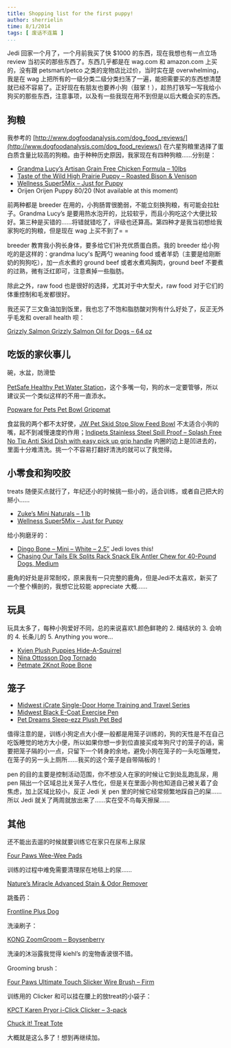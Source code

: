 ```yaml
---
title: Shopping list for the first puppy!
author: sherrielin
time: 8/1/2014
tags: [ 废话不连篇 ]
...
```


Jedi 回家一个月了，一个月前我买了快 $1000 的东西，现在我想也有一点立场 review 当初买的那些东西了。东西几乎都是在 wag.com 和 amazon.com 上买的，没有跟 petsmart/petco 之类的宠物店比过价，当时实在是 overwhelming，我是在 wag 上把所有的一级分类二级分类扫荡了一遍，能把需要买的东西想清楚就已经不容易了。正好现在有朋友也要养小狗（鼓掌！），趁热打铁写一写我给小狗买的那些东西，注意事项，以及有一些我现在用不到但是以后大概会买的东西。

<!-- $more -->

<!-- $TOC -->

## 狗粮

我参考的 [http://www.dogfoodanalysis.com/dog_food_reviews/](http://www.dogfoodanalysis.com/dog_food_reviews/) 在六星狗粮里选择了蛋白质含量比较高的狗粮。由于种种历史原因，我家现在有四种狗粮……分别是：

- [Grandma Lucy’s Artisan Grain Free Chicken Formula – 10lbs](http://www.wag.com/dog/p/grandma-lucys-artisan-grain-free-chicken-formula-10-lb-284302)
- [Taste of the Wild High Prairie Puppy – Roasted Bison &amp; Venison](http://www.wag.com/dog/p/taste-of-the-wild-high-prairie-puppy-roasted-bison-venison-221560)
- [Wellness Super5Mix – Just for Puppy](http://www.wag.com/dog/p/wellness-super5mix-just-for-puppy-116892)
- Orijen Orijen Puppy 80/20 (Not available at this moment)

前两种都是 breeder 在用的，小狗肠胃很脆弱，不能立刻换狗粮，有可能会拉肚子。Grandma Lucy’s 是要用热水泡开的，比较软乎，而且小狗吃这个大便比较好。第三种是买错的……将错就错吃了，评级也还算高。第四种才是我当初想给我家狗吃的狗粮，但是现在 wag 上买不到了= =

breeder 教育我小狗长身体，要多给它们补充优质蛋白质。我的 breeder 给小狗吃的是这样的：grandma lucy's 配两勺 weaning food 或者羊奶（主要是给刚断奶的狗狗吃），加一点水煮的 ground beef 或者水煮鸡胸肉，ground beef 不要煮的过熟，微有泛红即可，注意煮掉一些脂肪。

除此之外，raw food 也是很好的选择，尤其对于中大型犬，raw food 对于它们的体重控制和毛发都很好。

我还买了三文鱼油加到饭里，我也忘了不饱和脂肪酸对狗有什么好处了，反正无外乎毛发和 overall health 呗：

[Grizzly Salmon Grizzly Salmon Oil for Dogs – 64 oz](http://www.wag.com/dog/p/grizzly-salmon-grizzly-salmon-oil-for-dogs-64-oz-122474)

## 吃饭的家伙事儿

碗，水盆，防滑垫

[PetSafe Healthy Pet Water Station](http://www.wag.com/cat/p/petsafe-healthy-pet-water-station-107869)，这个多嘴一句，狗的水一定要管够，所以建议买一个类似这样的不用一直添水。

[Popware for Pets Pet Bowl Grippmat](http://www.wag.com/cat/p/petsafe-healthy-pet-water-station-107869)

食盆我的两个都不太好使，[JW Pet Skid Stop Slow Feed Bowl](http://www.wag.com/dog/p/jw-pet-skid-stop-slow-feed-bowl-106232) 不太适合小狗的嘴，起不到减慢速度的作用；[Indipets Stainless Steel Spill Proof – Splash Free No Tip Anti Skid Dish with easy pick up grip handle](http://www.amazon.com/gp/product/B0033PR7F0/ref=oh_details_o01_s00_i00?ie=UTF8&amp;psc=1)  内圈的边上是凹进去的，里面十分难清洗。挑一个不容易打翻好清洗的就可以了我觉得。

## 小零食和狗咬胶

treats 随便买点就行了，年纪还小的时候挑一些小的，适合训练，或者自己把大的掰小……

- [Zuke’s Mini Naturals – 1 lb](http://www.wag.com/dog/p/zukes-mini-naturals-1-lb-117639)
- [Wellness Super5Mix – Just for Puppy](http://www.wag.com/dog/p/wellness-super5mix-just-for-puppy-800998)

给小狗磨牙的：

- [Dingo Bone – Mini – White – 2.5″](http://www.wag.com/dog/p/dingo-bone-mini-white-25-115521) Jedi loves this!
- [Chasing Our Tails Elk Splits Rack Snack Elk Antler Chew for 40-Pound Dogs, Medium](http://www.amazon.com/gp/product/B008RWB8MW/ref=oh_details_o00_s00_i00?ie=UTF8&amp;psc=1)

鹿角的好处是非常耐咬，原来我有一只完整的鹿角，但是Jedi不太喜欢，新买了一个整个横剖的，我想它比较能 appreciate 大概……

## 玩具

玩具太多了，每种小狗爱好不同，总的来说喜欢1.颜色鲜艳的 2. 绳结状的 3. 会响的 4. 长条儿的 5. Anything you wore…

- [Kyjen Plush Puppies Hide-A-Squirrel](http://www.wag.com/dog/p/kyjen-plush-puppies-hide-a-squirrel-102190)
- [Nina Ottosson Dog Tornado](http://www.wag.com/dog/p/nina-ottosson-dog-tornado-120048)
- [Petmate 2Knot Rope Bone](http://www.wag.com/dog/p/petmate-2knot-rope-bone-111224)

## 笼子

- [Midwest iCrate Single-Door Home Training and Travel Series](http://www.amazon.com/gp/product/B000OXAERM/ref=oh_details_o05_s01_i00?ie=UTF8&amp;psc=1)
- [Midwest Black E-Coat Exercise Pen](http://www.amazon.com/gp/product/B000H8YTJI/ref=oh_details_o05_s00_i00?ie=UTF8&amp;psc=1)
- [Pet Dreams Sleep-ezz Plush Pet Bed](http://www.wag.com/dog/p/pet-dreams-sleep-ezz-plush-pet-bed-102379)

值得注意的是，训练小狗定点大小便一般都是用笼子训练的，狗的天性是不在自己吃饭睡觉的地方大小便，所以如果你想一步到位直接买成年狗尺寸的笼子的话，需要把笼子隔的小一点，只留下一个转身的余地，避免小狗在笼子的一头吃饭睡觉，在笼子的另一头上厕所……我买的这个笼子是自带隔板的！

pen 的目的主要是控制活动范围，你不想没人在家的时候让它到处乱跑乱尿，用 pen 隔出一个区域总比关笼子人性化，但是关在里面小狗也知道自己被关着了会焦虑，加上区域比较小，反正 Jedi 关 pen 里的时候它经常频繁地踩自己的屎……所以 Jedi 就关了两周就放出来了……实在受不鸟每天擦屎……

## 其他

还不能出去遛的时候就要训练它在家只在尿布上尿尿

[Four Paws Wee-Wee Pads](http://www.wag.com/dog/p/four-paws-wee-wee-pads-112784)

训练的过程中难免需要清理尿在地毯上的尿……

[Nature’s Miracle Advanced Stain &amp; Odor Remover](http://www.wag.com/dog/p/natures-miracle-advanced-stain-odor-remover-115556)

跳蚤药：

[Frontline Plus Dog](http://www.wag.com/dog/p/frontline-plus-dog-287050)

洗澡刷子：

[KONG ZoomGroom – Boysenberry](http://www.wag.com/dog/p/kong-zoomgroom-boysenberry-105718)

洗澡的沐浴露我觉得 kiehl’s 的宠物香波很不错。

Grooming brush：

[Four Paws Ultimate Touch Slicker Wire Brush – Firm](http://www.wag.com/dog/p/four-paws-ultimate-touch-slicker-wire-brush-firm-112869)

训练用的 Clicker 和可以挂在腰上的放treat的小袋子：

[KPCT Karen Pryor i-Click Clicker – 3-pack](http://www.wag.com/dog/p/kpct-karen-pryor-i-click-clicker-3-pack-189480)

[Chuck it! Treat Tote](http://www.wag.com/cat/p/chuck-it-treat-tote-101796)

大概就是这么多了！想到再继续加。
